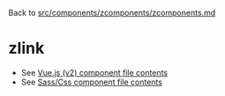 Back to [src/components/zcomponents/zcomponents.md](../zcomponents.md)

# zlink

 - See [Vue.js (v2) component file contents](./zlink.vue)
 - See [Sass/Css component file contents](./zlink.scss)
